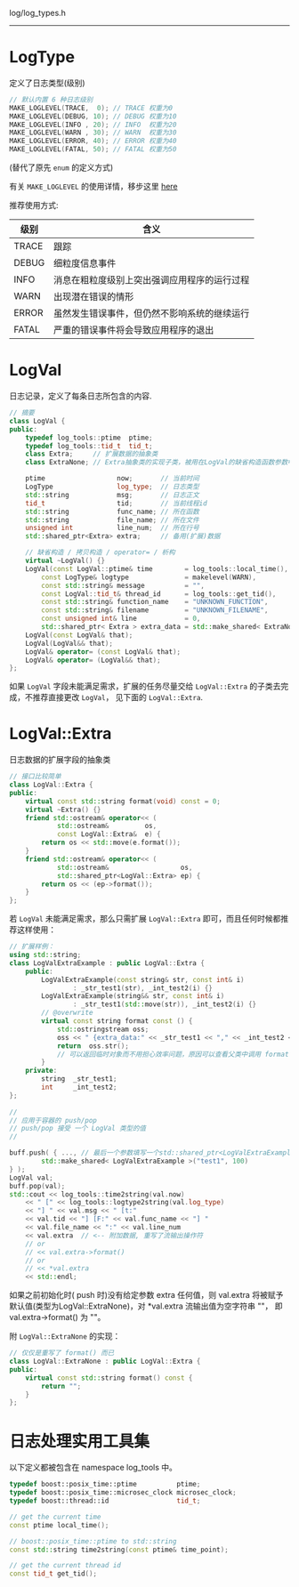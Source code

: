 log/log_types.h

---------------------------

# LogType

定义了日志类型(级别)

```cpp
// 默认内置 6 种日志级别
MAKE_LOGLEVEL(TRACE,  0); // TRACE 权重为0
MAKE_LOGLEVEL(DEBUG, 10); // DEBUG 权重为10
MAKE_LOGLEVEL(INFO , 20); // INFO  权重为20
MAKE_LOGLEVEL(WARN , 30); // WARN  权重为30
MAKE_LOGLEVEL(ERROR, 40); // ERROR 权重为40
MAKE_LOGLEVEL(FATAL, 50); // FATAL 权重为50
```
(替代了原先 `enum` 的定义方式)

有关 `MAKE_LOGLEVEL` 的使用详情，移步这里 [here](./loglevel.md)

推荐使用方式:
 
| 级别 | 含义                                        |
|------|-------------------------------------------- |
| TRACE| 跟踪                                        |
| DEBUG| 细粒度信息事件                              |
| INFO | 消息在粗粒度级别上突出强调应用程序的运行过程|
| WARN | 出现潜在错误的情形                          |
| ERROR| 虽然发生错误事件，但仍然不影响系统的继续运行|
| FATAL| 严重的错误事件将会导致应用程序的退出        |

# LogVal

日志记录，定义了每条日志所包含的内容.

```cpp
// 摘要
class LogVal {
public:
	typedef log_tools::ptime  ptime;
	typedef log_tools::tid_t  tid_t;
	class Extra;     // 扩展数据的抽象类
	class ExtraNone; // Extra抽象类的实现子类，被用在LogVal的缺省构造函数参数中

	ptime                  now;       // 当前时间
	LogType                log_type;  // 日志类型
	std::string            msg;       // 日志正文
	tid_t                  tid;       // 当前线程id
	std::string            func_name; // 所在函数
	std::string            file_name; // 所在文件
	unsigned int           line_num;  // 所在行号
	std::shared_ptr<Extra> extra;     // 备用(扩展)数据

	// 缺省构造 / 拷贝构造 / operator= / 析构
	virtual ~LogVal() {}
	LogVal(const LogVal::ptime& time        = log_tools::local_time(), 
		const LogType& logtype              = makelevel(WARN), 
		const std::string& message          = "",
		const LogVal::tid_t& thread_id      = log_tools::get_tid(),
		const std::string& function_name    = "UNKNOWN_FUNCTION",
		const std::string& filename         = "UNKNOWN_FILENAME",
		const unsigned int& line            = 0,
		std::shared_ptr< Extra > extra_data = std::make_shared< ExtraNone >());
	LogVal(const LogVal& that);
	LogVal(LogVal&& that);
	LogVal& operator= (const LogVal& that);
	LogVal& operator= (LogVal&& that);
};
```

如果 `LogVal` 字段未能满足需求，扩展的任务尽量交给 `LogVal::Extra` 的子类去完成，不推荐直接更改 `LogVal`， 见下面的 `LogVal::Extra`.

# LogVal::Extra

日志数据的扩展字段的抽象类

```cpp
// 接口比较简单
class LogVal::Extra {
public:
	virtual const std::string format(void) const = 0;
	virtual ~Extra() {}
	friend std::ostream& operator<< (
			std::ostream&         os, 
			const LogVal::Extra&  e) {
		return os << std::move(e.format());
	}
	friend std::ostream& operator<< (
			std::ostream&                  os, 
			std::shared_ptr<LogVal::Extra> ep) {
		return os << (ep->format());
	}
};
```

若 `LogVal` 未能满足需求，那么只需扩展 `LogVal::Extra` 即可，而且任何时候都推荐这样使用：

```cpp
// 扩展样例：
using std::string;
class LogValExtraExample : public LogVal::Extra {
	public:
		LogValExtraExample(const string& str, const int& i)
				: _str_test1(str), _int_test2(i) {}
		LogValExtraExample(string&& str, const int& i)
				: _str_test1(std::move(str)), _int_test2(i) {}
		// @overwrite
		virtual const string format const () {
			std::ostringstream oss;
			oss << " {extra_data:" << _str_test1 << ","	<< _int_test2 << "}"; 
			return  oss.str(); 
			// 可以返回临时对象而不用担心效率问题，原因可以查看父类中调用 format()位置的代码
		}
	private:
		string  _str_test1;
		int     _int_test2;
};
 
//
// 应用于容器的 push/pop
// push/pop 接受 一个 LogVal 类型的值
//

buff.push( { ..., // 最后一个参数填写一个std::shared_ptr<LogValExtraExample>对象即可
		std::make_shared< LogValExtraExample >("test1", 100)
} );
LogVal val;
buff.pop(val);
std::cout << log_tools::time2string(val.now)
	<< " [" << log_tools::logtype2string(val.log_type) 
	<< "] " << val.msg << " [t:" 
	<< val.tid << "] [F:" << val.func_name << "] " 
	<< val.file_name << ":" << val.line_num 
	<< val.extra  // <-- 附加数据, 重写了流输出操作符 
	// or 
	// << val.extra->format()
	// or
	// << *val.extra
	<< std::endl;
```

如果之前初始化时( push 时)没有给定参数 extra 任何值，则 val.extra 将被赋予默认值(类型为LogVal::ExtraNone)，对 *val.extra 流输出值为空字符串 ""， 即 val.extra->format() 为 ""。

附 `LogVal::ExtraNone` 的实现：

```cpp
// 仅仅是重写了 format() 而已
class LogVal::ExtraNone : public LogVal::Extra {
public:
	virtual const std::string format() const {
		return "";
	}
};
```

# 日志处理实用工具集

以下定义都被包含在 namespace log_tools 中。

```cpp
typedef boost::posix_time::ptime          ptime;
typedef boost::posix_time::microsec_clock microsec_clock;
typedef boost::thread::id                 tid_t;

// get the current time
const ptime local_time();

// boost::posix_time::ptime to std::string
const std::string time2string(const ptime& time_point);

// get the current thread id
const tid_t get_tid();
```
